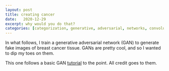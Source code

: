 ```yaml
---
layout: post
title: creating cancer
date:   2020-12-29
excerpt: why would you do that?
categories: [categorization, generative, adversarial, networks, convolutional, cancer]
---
```


In what follows, I train a generative adversarial network (GAN) to generate fake images of breast cancer tissue. GANs are pretty cool, and so I wanted to dip my toes on them.

This one follows a basic GAN [tutorial](https://pytorch.org/tutorials/beginner/dcgan_faces_tutorial.html) to the point. All credit goes to them.

<!-- <iframe src="/assets/static_notebooks/Cancer DCGAN.html" width="100%" height="500px" marginwidth="0px" frameborder="0" scrolling="yes"></iframe> -->





